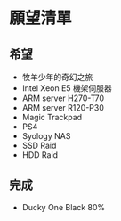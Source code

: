 # 願望清單

## 希望

* 牧羊少年的奇幻之旅
* Intel Xeon E5 機架伺服器
* ARM server H270-T70
* ARM server R120-P30
* Magic Trackpad
* PS4
* Syology NAS
* SSD Raid
* HDD Raid

## 完成

* Ducky One Black 80%